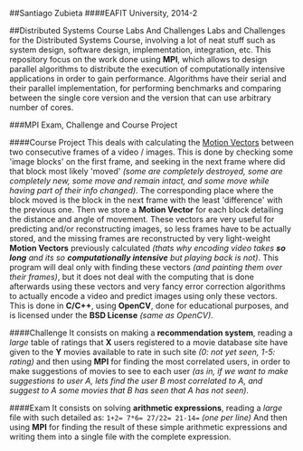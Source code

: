 ##Santiago Zubieta
####EAFIT University, 2014-2

##Distributed Systems Course Labs And Challenges
Labs and Challenges for the Distributed Systems Course, involving a lot of neat stuff such as system design, software design, implementation, integration, etc. This repository focus on the work done using **MPI**, which allows to design parallel algorithms to distribute the execution of computationally intensive applications in order to gain performance. Algorithms have their serial and their parallel implementation, for performing benchmarks and comparing between the single core version and the version that can use arbitrary number of cores.

###MPI Exam, Challenge and Course Project

####Course Project
This deals with calculating the [Motion Vectors](http://en.wikipedia.org/wiki/Motion_vector) between two consecutive frames of a video / images. This is done by checking some 'image blocks' on the first frame, and seeking in the next frame where did that block most likely 'moved' *(some are completely destroyed, some are completely new, some move and remain intact, and some move while having part of their info changed)*. The corresponding place where the block moved is the block in the next frame with the least 'difference' with the previous one. Then we store a **Motion Vector** for each block detailing the distance and angle of movement. These vectors are very useful for predicting and/or reconstructing images, so less frames have to be actually stored, and the missing frames are reconstructed by very light-weight **Motion Vectors** previously calculated *(thats why encoding video takes **so long** and its so **computationally intensive** but playing back is not)*. This program will deal only with finding these vectors *(and painting them over their frames)*, but it does not deal with the computing that is done afterwards using these vectors and very fancy error correction algorithms to actually encode a video and predict images using only these vectors. This is done in **C/C++**, using **OpenCV**, done for educational purposes, and is licensed under the **BSD License** *(same as OpenCV)*.

####Challenge
It consists on making a **recommendation system**, reading a *large* table of ratings that **X** users registered to a movie database site have given to the **Y** movies available to rate in such site *(0: not yet seen, 1-5: rating)* and then using **MPI** for finding the most correlated users, in order to make suggestions of movies to see to each user *(as in, if we want to make suggestions to user A, lets find the user B most correlated to A, and suggest to A some movies that B has seen that A has not seen).*

####Exam
It consists on solving **arithmetic expressions**, reading a *large* file with such detailed as:
``
1+2=
7*6=
27/22=
21-14=
`` *(one per line)*
And then using **MPI** for finding the result of these simple arithmetic expressions and writing them into a single file with the complete expression.
